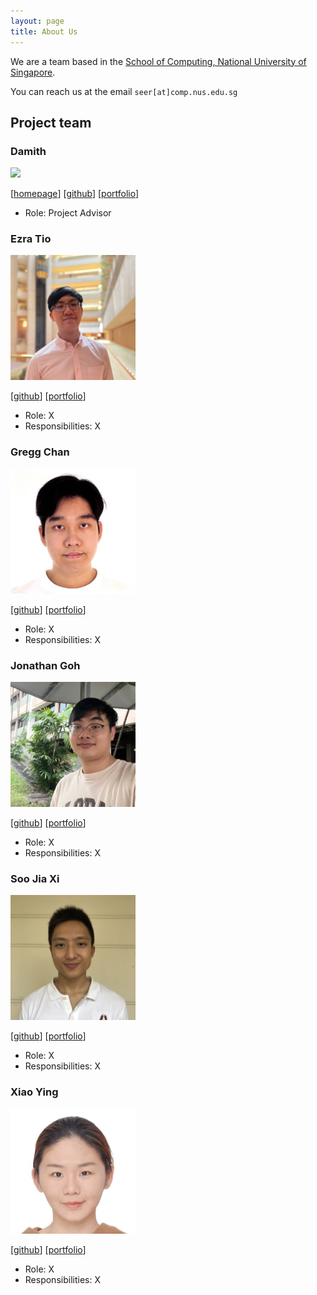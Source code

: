 ```yaml
---
layout: page
title: About Us
---
```


We are a team based in the [School of Computing, National University of Singapore](http://www.comp.nus.edu.sg).

You can reach us at the email `seer[at]comp.nus.edu.sg`

## Project team

### Damith

<img src="images/johndoe.png" width="200px">

[[homepage](http://www.comp.nus.edu.sg/~damithch)]
[[github](https://github.com/damithc)]
[[portfolio](team/johndoe.md)]

* Role: Project Advisor

### Ezra Tio

<img src="images/e1010101.png" width="200px">

[[github](https://github.com/e1010101)]
[[portfolio](team/johndoe.md)]

* Role: X
* Responsibilities: X

### Gregg Chan

<img src="images/Hoodineee.png" width="200px">

[[github](http://github.com/Hoodineee)]
[[portfolio](team/johndoe.md)]

* Role: X
* Responsibilities: X

### Jonathan Goh

<img src="images/jgyj123.png" width="200px">

[[github](http://github.com/jgyj123)]
[[portfolio](team/johndoe.md)]

* Role: X
* Responsibilities: X

### Soo Jia Xi

<img src="images/joosxi.png" width="200px">

[[github](http://github.com/joosxi)]
[[portfolio](team/johndoe.md)]

* Role: X
* Responsibilities: X

### Xiao Ying

<img src="images/xiaoying1129.png" width="200px">

[[github](http://github.com/xiaoying1129)]
[[portfolio](team/johndoe.md)]

* Role: X
* Responsibilities: X
